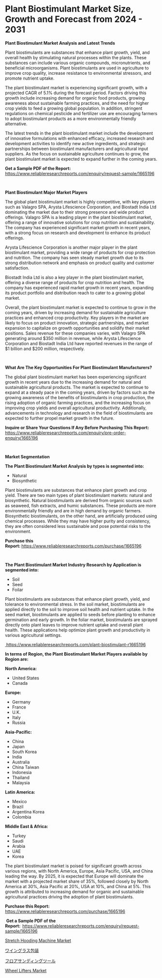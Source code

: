 <p><h1>Plant Biostimulant Market Size, Growth and Forecast from 2024 - 2031</h1></p><p><strong>Plant Biostimulant Market Analysis and Latest Trends</strong></p>
<p><p>Plant biostimulants are substances that enhance plant growth, yield, and overall health by stimulating natural processes within the plants. These substances can include various organic compounds, micronutrients, and beneficial microorganisms. Plant biostimulants are used in agriculture to improve crop quality, increase resistance to environmental stressors, and promote nutrient uptake.</p><p>The plant biostimulant market is experiencing significant growth, with a projected CAGR of 5.1% during the forecast period. Factors driving this growth include increasing demand for organic food products, growing awareness about sustainable farming practices, and the need for higher crop yields to feed a growing global population. In addition, stringent regulations on chemical pesticide and fertilizer use are encouraging farmers to adopt biostimulant products as a more environmentally friendly alternative.</p><p>The latest trends in the plant biostimulant market include the development of innovative formulations with enhanced efficacy, increased research and development activities to identify new active ingredients, and strategic partnerships between biostimulant manufacturers and agricultural input suppliers. As the focus on sustainable agriculture continues to grow, the plant biostimulant market is expected to expand further in the coming years.</p></p>
<p><strong>Get a Sample PDF of the Report:&nbsp;</strong> <a href="https://www.reliableresearchreports.com/enquiry/request-sample/1665196">https://www.reliableresearchreports.com/enquiry/request-sample/1665196</a></p>
<p>&nbsp;</p>
<p><strong>Plant Biostimulant Major Market Players</strong></p>
<p><p>The global plant biostimulant market is highly competitive, with key players such as Valagro SPA, Arysta Lifescience Corporation, and Biostadt India Ltd dominating the market due to their strong presence and wide product offerings. Valagro SPA is a leading player in the plant biostimulant market, offering a range of innovative solutions for crop nutrition and sustainability. The company has experienced significant market growth in recent years, with a strong focus on research and development to enhance its product offerings.</p><p>Arysta Lifescience Corporation is another major player in the plant biostimulant market, providing a wide range of products for crop protection and nutrition. The company has seen steady market growth due to its strong distribution network and emphasis on product quality and customer satisfaction.</p><p>Biostadt India Ltd is also a key player in the plant biostimulant market, offering a diverse range of products for crop nutrition and health. The company has experienced rapid market growth in recent years, expanding its product portfolio and distribution reach to cater to a growing global market.</p><p>Overall, the plant biostimulant market is expected to continue to grow in the coming years, driven by increasing demand for sustainable agriculture practices and enhanced crop productivity. Key players in the market are likely to focus on product innovation, strategic partnerships, and market expansion to capitalize on growth opportunities and solidify their market positions. Sales revenue for these companies varies, with Valagro SPA generating around $350 million in revenue, while Arysta Lifescience Corporation and Biostadt India Ltd have reported revenues in the range of $1 billion and $200 million, respectively.</p></p>
<p>&nbsp;</p>
<p><strong>What Are The Key Opportunities For Plant Biostimulant Manufacturers?</strong></p>
<p><p>The global plant biostimulant market has been experiencing significant growth in recent years due to the increasing demand for natural and sustainable agricultural products. The market is expected to continue to expand at a steady pace in the coming years, driven by factors such as the growing awareness of the benefits of biostimulants in crop production, the rising adoption of organic farming practices, and the increasing focus on improving crop yields and overall agricultural productivity. Additionally, advancements in technology and research in the field of biostimulants are expected to further propel market growth in the future.</p></p>
<p><strong>Inquire or Share Your Questions If Any Before Purchasing This Report:</strong> <a href="https://www.reliableresearchreports.com/enquiry/pre-order-enquiry/1665196">https://www.reliableresearchreports.com/enquiry/pre-order-enquiry/1665196</a></p>
<p>&nbsp;</p>
<p><strong>Market Segmentation</strong></p>
<p><strong>The Plant Biostimulant Market Analysis by types is segmented into:</strong></p>
<p><ul><li>Natural</li><li>Biosynthetic</li></ul></p>
<p><p>Plant biostimulants are substances that enhance plant growth and crop yield. There are two main types of plant biostimulant markets: natural and biosynthetic. Natural biostimulants are derived from organic sources such as seaweed, fish extracts, and humic substances. These products are more environmentally friendly and are in high demand by organic farmers. Biosynthetic biostimulants, on the other hand, are artificially produced using chemical processes. While they may have higher purity and consistency, they are often considered less sustainable and pose potential risks to the environment.</p></p>
<p><strong>Purchase this Report:&nbsp;</strong><a href="https://www.reliableresearchreports.com/purchase/1665196">https://www.reliableresearchreports.com/purchase/1665196</a></p>
<p>&nbsp;</p>
<p><strong>The Plant Biostimulant Market Industry Research by Application is segmented into:</strong></p>
<p><ul><li>Soil</li><li>Seed</li><li>Foilar</li></ul></p>
<p><p>Plant biostimulants are substances that enhance plant growth, yield, and tolerance to environmental stress. In the soil market, biostimulants are applied directly to the soil to improve soil health and nutrient uptake. In the seed market, biostimulants are applied to seeds before planting to enhance germination and early growth. In the foliar market, biostimulants are sprayed directly onto plant leaves to improve nutrient uptake and overall plant health. These applications help optimize plant growth and productivity in various agricultural settings.</p></p>
<p><a href="https://www.reliableresearchreports.com/plant-biostimulant-r1665196">&nbsp;https://www.reliableresearchreports.com/plant-biostimulant-r1665196</a></p>
<p><strong>In terms of Region, the Plant Biostimulant Market Players available by Region are:</strong></p>
<p>
    <p> <strong> North America: </strong>
        <ul>
            <li>United States</li>
            <li>Canada</li>
        </ul>
        </p> 
    <p> <strong> Europe: </strong>
        <ul>
            <li>Germany</li>
            <li>France</li>
            <li>U.K.</li>
            <li>Italy</li>
            <li>Russia</li>
        </ul>
        </p> 
    <p> <strong> Asia-Pacific: </strong>
        <ul>
            <li>China</li>
            <li>Japan</li>
            <li>South Korea</li>
            <li>India</li>
            <li>Australia</li>
            <li>China Taiwan</li>
            <li>Indonesia</li>
            <li>Thailand</li>
            <li>Malaysia</li>
        </ul>
        </p> 
    <p> <strong> Latin America: </strong>
        <ul>
            <li>Mexico</li>
            <li>Brazil</li>
            <li>Argentina Korea</li>
            <li>Colombia</li>
        </ul>
        </p> 
    <p> <strong> Middle East & Africa: </strong>
        <ul>
            <li>Turkey</li>
            <li>Saudi</li>
            <li>Arabia</li>
            <li>UAE</li>
            <li>Korea</li>
        </ul>
    </p>
    </p>
<p><p>The plant biostimulant market is poised for significant growth across various regions, with North America, Europe, Asia Pacific, USA, and China leading the way. By 2025, it is expected that Europe will dominate the market with a projected market share of 35%, followed closely by North America at 30%, Asia Pacific at 20%, USA at 10%, and China at 5%. This growth is attributed to increasing demand for organic and sustainable agricultural practices driving the adoption of plant biostimulants.</p></p>
<p><strong>Purchase this Report: </strong><a href="https://www.reliableresearchreports.com/purchase/1665196">https://www.reliableresearchreports.com/purchase/1665196</a></p>
<p>&nbsp;<strong>Get a Sample PDF of the Report:&nbsp;&nbsp;</strong><a href="https://www.reliableresearchreports.com/enquiry/request-sample/1665196">https://www.reliableresearchreports.com/enquiry/request-sample/1665196</a></p>
<p><strong></strong></p>
<p><p><a href="https://www.linkedin.com/pulse/stretch-hooding-machine-market-comprehensive-assessment-type-guaue">Stretch Hooding Machine Market</a></p><p><a href="https://github.com/FrancoWeber2023/Market-Research-Report-List-1/blob/main/841937153435.md">ワイングラス包装</a></p><p><a href="https://github.com/kegley4963/Market-Research-Report-List-1/blob/main/592170953434.md">フロアサンディングツール</a></p><p><a href="https://www.linkedin.com/pulse/wheel-lifters-market-furnishes-information-share-trends-growth-zlqqe">Wheel Lifters Market</a></p></p>